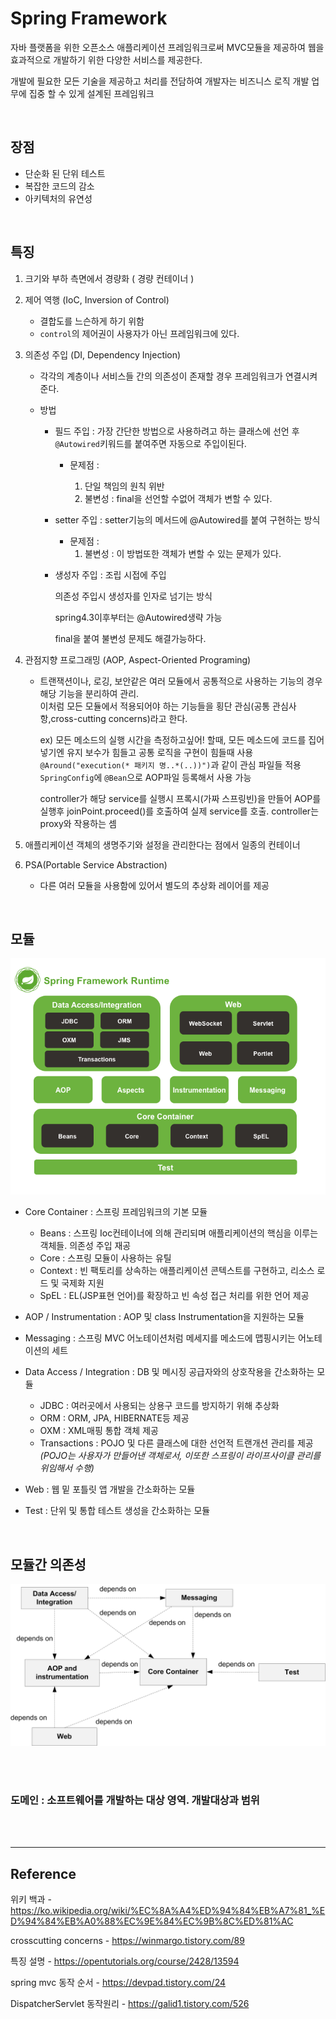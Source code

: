 # Spring Framework

자바 플랫폼을 위한 오픈소스 애플리케이션 프레임워크로써 MVC모듈을 제공하여 웹을 효과적으로 개발하기 위한 다양한 서비스를 제공한다.

개발에 필요한 모든 기술을 제공하고 처리를 전담하여 개발자는 비즈니스 로직 개발 업무에 집중 할 수 있게 설계된 프레임워크

<br>

## 장점

- 단순화 된 단위 테스트
- 복잡한 코드의 감소
- 아키텍처의 유연성

<br>

## 특징

1.  크기와 부하 측면에서 경량화 ( 경량 컨테이너 )

1.  제어 역행 (IoC, Inversion of Control)

    - 결합도를 느슨하게 하기 위함
    - `control`의 제어권이 사용자가 아닌 프레임워크에 있다.

1.  의존성 주입 (DI, Dependency Injection)

    - 각각의 계층이나 서비스들 간의 의존성이 존재할 경우 프레임워크가 연결시켜준다.

    - 방법

      - 필드 주입 : 가장 간단한 방법으로 사용하려고 하는 클래스에 선언 후 `@Autowired`키워드를 붙여주면 자동으로 주입이된다.

        - 문제점 :

          1. 단일 책임의 원칙 위반
          1. 불변성 : final을 선언할 수없어 객체가 변할 수 있다.

      - setter 주입 : setter기능의 메서드에 @Autowired를 붙여 구현하는 방식

        - 문제점 :
          1. 불변성 : 이 방법또한 객체가 변할 수 있는 문제가 있다.

      - 생성자 주입 : 조립 시접에 주입

        의존성 주입시 생성자를 인자로 넘기는 방식

        spring4.3이후부터는 @Autowired생략 가능

        final을 붙여 불변성 문제도 해결가능하다.

1.  관점지향 프로그래밍 (AOP, Aspect-Oriented Programing)

    - 트랜잭션이나, 로깅, 보안같은 여러 모듈에서 공통적으로 사용하는 기능의 경우 해당 기능을 분리하여 관리.
      <br>이처럼 모든 모듈에서 적용되어야 하는 기능들을 횡단 관심(공통 관심사항,cross-cutting concerns)라고 한다.

      ex) 모든 메소드의 실행 시간을 측정하고싶어! 할때, 모든 메소드에 코드를 집어넣기엔 유지 보수가 힘들고 공통 로직을 구현이 힘들때 사용
      `@Around("execution(* 패키지 명..*(..))")`과 같이 관심 파일들 적용
      `SpringConfig`에 `@Bean`으로 AOP파일 등록해서 사용 가능

      controller가 해당 service를 실행시 프록시(가짜 스프링빈)을 만들어 AOP를 실행후 joinPoint.proceed()를 호출하여 실제 service를 호출. controller는 proxy와 작용하는 셈

1.  애플리케이션 객체의 생명주기와 설정을 관리한다는 점에서 일종의 컨테이너

1.  PSA(Portable Service Abstraction)
    - 다른 여러 모듈을 사용함에 있어서 별도의 추상화 레이어를 제공

<br>

## 모듈

![modules](./image/modules.png)

- Core Container : 스프링 프레임워크의 기본 모듈
  - Beans : 스프링 Ioc컨테이너에 의해 관리되며 애플리케이션의 핵심을 이루는 객체들. 의존성 주입 재공
  - Core : 스프링 모듈이 사용하는 유틸
  - Context : 빈 팩토리를 상속하는 애플리케이션 콘텍스트를 구현하고, 리소스 로드 및 국제화 지원
  - SpEL : EL(JSP표현 언어)를 확장하고 빈 속성 접근 처리를 위한 언어 제공
- AOP / Instrumentation : AOP 및 class Instrumentation을 지원하는 모듈

- Messaging : 스프링 MVC 어노테이션처럼 메세지를 메소드에 맵핑시키는 어노테이션의 세트

- Data Access / Integration : DB 및 메시징 공급자와의 상호작용을 간소화하는 모듈

  - JDBC : 여러곳에서 사용되는 상용구 코드를 방지하기 위해 추상화
  - ORM : ORM, JPA, HIBERNATE등 제공
  - OXM : XML매핑 통합 객체 제공
  - Transactions : POJO 및 다른 클래스에 대한 선언적 트랜개션 관리를 제공
    <br> _(POJO는 사용자가 만들어낸 객체로서, 이또한 스프링이 라이프사이클 관리를 위임해서 수행)_

- Web : 웹 밑 포틀릿 앱 개발을 간소화하는 모듈

- Test : 단위 및 통합 테스트 생성을 간소화하는 모듈

<br>

## 모듈간 의존성

![모듈간 의존성](./image/module_dependency.png)

<br>
<br>

### 도메인 : 소프트웨어를 개발하는 대상 영역. 개발대상과 범위

<br><br>

---

## Reference

위키 백과 - https://ko.wikipedia.org/wiki/%EC%8A%A4%ED%94%84%EB%A7%81_%ED%94%84%EB%A0%88%EC%9E%84%EC%9B%8C%ED%81%AC

crosscutting concerns - https://winmargo.tistory.com/89

특징 설명 - https://opentutorials.org/course/2428/13594

spring mvc 동작 순서 - https://devpad.tistory.com/24

DispatcherServlet 동작원리 - https://galid1.tistory.com/526
